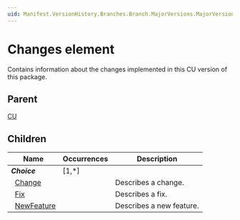 ```yaml
---
uid: Manifest.VersionHistory.Branches.Branch.MajorVersions.MajorVersion.MinorVersions.MinorVersion.CUVersions.CU.Changes
---
```


# Changes element

Contains information about the changes implemented in this CU version of this package.

## Parent

[CU](xref:Manifest.VersionHistory.Branches.Branch.MajorVersions.MajorVersion.MinorVersions.MinorVersion.CUVersions.CU)

## Children

|Name|Occurrences|Description|
|--- |--- |--- |
|***Choice***|\[1,*\]||
|&nbsp;&nbsp;[Change](xref:Manifest.VersionHistory.Branches.Branch.MajorVersions.MajorVersion.MinorVersions.MinorVersion.CUVersions.CU.Changes.Change)||Describes a change.|
|&nbsp;&nbsp;[Fix](xref:Manifest.VersionHistory.Branches.Branch.MajorVersions.MajorVersion.MinorVersions.MinorVersion.CUVersions.CU.Changes.Fix)||Describes a fix.|
|&nbsp;&nbsp;[NewFeature](xref:Manifest.VersionHistory.Branches.Branch.MajorVersions.MajorVersion.MinorVersions.MinorVersion.CUVersions.CU.Changes.NewFeature)||Describes a new feature.|
